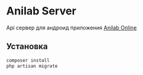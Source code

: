 # Anilab Server

Api сервер для андроид приложения [Anilab Online](http://4pda.ru/forum/index.php?showtopic=681235)

## Установка

```bash
composer install
php artisan migrate
```

